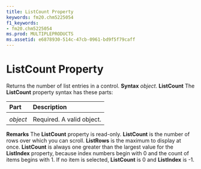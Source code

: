 ```yaml
---
title: ListCount Property
keywords: fm20.chm5225054
f1_keywords:
- fm20.chm5225054
ms.prod: MULTIPLEPRODUCTS
ms.assetid: e6878930-514c-47cb-0961-bd9f5f79caff
---
```



# ListCount Property



Returns the number of list entries in a control.
 **Syntax**
 _object_. **ListCount**
The  **ListCount** property syntax has these parts:


|**Part**|**Description**|
|:-----|:-----|
|||
| _object_|Required. A valid object.|
 **Remarks**
The  **ListCount** property is read-only. **ListCount** is the number of rows over which you can scroll. **ListRows** is the maximum to display at once. **ListCount** is always one greater than the largest value for the **ListIndex** property, because index numbers begin with 0 and the count of items begins with 1. If no item is selected, **ListCount** is 0 and **ListIndex** is -1.

